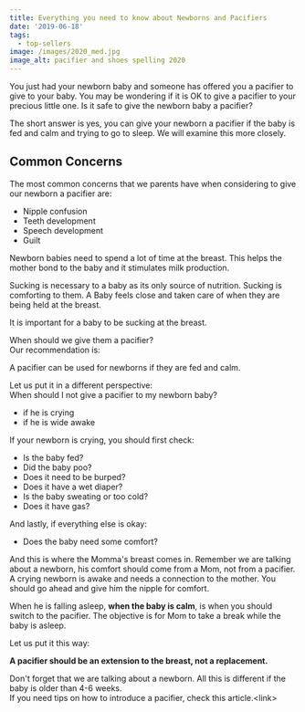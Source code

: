 ```yaml
---
title: Everything you need to know about Newborns and Pacifiers
date: '2019-06-18'
tags:
  - top-sellers
image: /images/2020_med.jpg
image_alt: pacifier and shoes spelling 2020
---
```



<!-- wp:paragraph -->
<p>You just had your newborn baby and someone has offered you a pacifier to give to your baby. You may be wondering if it is OK to give a pacifier to your precious little one. Is it safe to give the newborn baby a pacifier?</p>
<!-- /wp:paragraph -->

<!-- wp:paragraph -->
<p>The short answer is yes, you can give your newborn a pacifier if the baby is fed and calm and trying to go to sleep. We will examine this more closely.</p>
<!-- /wp:paragraph -->

<!-- wp:heading -->
<h2>Common Concerns</h2>
<!-- /wp:heading -->

<!-- wp:paragraph -->
<p>The most common concerns that we parents have when considering to give our newborn a pacifier are:</p>
<!-- /wp:paragraph -->

<!-- wp:list -->
<ul><li>Nipple confusion</li><li>Teeth development</li><li>Speech development</li><li>Guilt</li></ul>
<!-- /wp:list -->

<!-- wp:paragraph -->
<p></p>
<!-- /wp:paragraph -->

<!-- wp:paragraph -->
<p></p>
<!-- /wp:paragraph -->

<!-- wp:paragraph -->
<p>Newborn babies need to spend a lot of time at the breast. This helps the mother bond to the baby and it stimulates milk production.</p>
<!-- /wp:paragraph -->

<!-- wp:paragraph -->
<p>Sucking is necessary to a baby as its only source of nutrition. Sucking is comforting to them. A Baby feels close and taken care of when they are being held at the breast.</p>
<!-- /wp:paragraph -->

<!-- wp:paragraph -->
<p>It is important for a baby to be sucking at the breast.</p>
<!-- /wp:paragraph -->

<!-- wp:paragraph -->
<p>When should we give them a pacifier?<br>Our recommendation is:</p>
<!-- /wp:paragraph -->

<!-- wp:paragraph -->
<p>A pacifier can be used for newborns if they are fed and calm.</p>
<!-- /wp:paragraph -->

<!-- wp:paragraph -->
<p>Let us put it in a different perspective: <br>When should I not give a pacifier to my newborn baby?</p>
<!-- /wp:paragraph -->

<!-- wp:list -->
<ul><li>if he is crying</li><li>if he is wide awake</li></ul>
<!-- /wp:list -->

<!-- wp:paragraph -->
<p>If your newborn is crying, you should first check:</p>
<!-- /wp:paragraph -->

<!-- wp:list -->
<ul><li>Is the baby fed?</li><li>Did the baby poo?</li><li>Does it need to be burped?</li><li>Does it have a wet diaper?</li><li>Is the baby sweating or too cold?</li><li>Does it have gas?</li></ul>
<!-- /wp:list -->

<!-- wp:paragraph -->
<p>And lastly, if everything else is okay:</p>
<!-- /wp:paragraph -->

<!-- wp:list -->
<ul><li>Does the baby need some comfort?</li></ul>
<!-- /wp:list -->

<!-- wp:paragraph -->
<p>And this is where the Momma's breast comes in. Remember we are talking about a newborn, his comfort should come from a Mom, not from a pacifier.<br>A crying newborn is awake and needs a connection to the mother. You should go ahead and give him the nipple for comfort.</p>
<!-- /wp:paragraph -->

<!-- wp:paragraph -->
<p>When he is falling asleep, <strong>when the baby is calm</strong>, is when you should switch to the pacifier. The objective is for Mom to take a break while the baby is asleep.</p>
<!-- /wp:paragraph -->

<!-- wp:paragraph -->
<p>Let us put it this way:</p>
<!-- /wp:paragraph -->

<!-- wp:paragraph -->
<p><strong>A pacifier should be an extension to the breast, not a replacement.</strong></p>
<!-- /wp:paragraph -->

<!-- wp:paragraph -->
<p>Don't forget that we are talking about a newborn. All this is different if the baby is older than 4-6 weeks.<br>If you need tips on how to introduce a pacifier, check this article.&lt;link&gt;</p>
<!-- /wp:paragraph -->